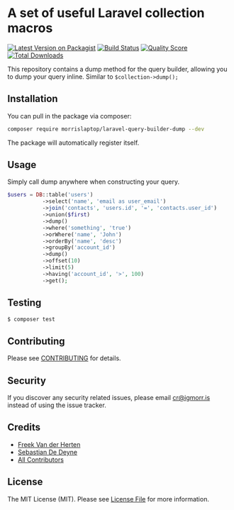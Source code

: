# A set of useful Laravel collection macros

[![Latest Version on Packagist](https://img.shields.io/packagist/v/morrislaptop/laravel-query-builder-dump.svg?style=flat-square)](https://packagist.org/packages/morrislaptop/laravel-query-builder-dump)
[![Build Status](https://img.shields.io/travis/morrislaptop/laravel-query-builder-dump/master.svg?style=flat-square)](https://travis-ci.org/morrislaptop/laravel-query-builder-dump)
[![Quality Score](https://img.shields.io/scrutinizer/g/morrislaptop/laravel-query-builder-dump.svg?style=flat-square)](https://scrutinizer-ci.com/g/morrislaptop/laravel-query-builder-dump)
[![Total Downloads](https://img.shields.io/packagist/dt/morrislaptop/laravel-query-builder-dump.svg?style=flat-square)](https://packagist.org/packages/morrislaptop/laravel-query-builder-dump)

This repository contains a dump method for the query builder, allowing you to dump your query inline. Similar to `$collection->dump();`

## Installation

You can pull in the package via composer:

``` bash
composer require morrislaptop/laravel-query-builder-dump --dev
```

The package will automatically register itself.

## Usage

Simply call dump anywhere when constructing your query.

```php
$users = DB::table('users')
           ->select('name', 'email as user_email')
           ->join('contacts', 'users.id', '=', 'contacts.user_id')
           ->union($first)
           ->dump()
           ->where('something', 'true')
           ->orWhere('name', 'John')
           ->orderBy('name', 'desc')
           ->groupBy('account_id')
           ->dump()
           ->offset(10)
           ->limit(5)
           ->having('account_id', '>', 100)
           ->get();
```

## Testing

``` bash
$ composer test
```

## Contributing

Please see [CONTRIBUTING](CONTRIBUTING.md) for details.

## Security

If you discover any security related issues, please email cr@igmorr.is instead of using the issue tracker.

## Credits

- [Freek Van der Herten](https://github.com/freekmurze)
- [Sebastian De Deyne](https://github.com/sebastiandedeyne)
- [All Contributors](../../contributors)

## License

The MIT License (MIT). Please see [License File](LICENSE.md) for more information.
